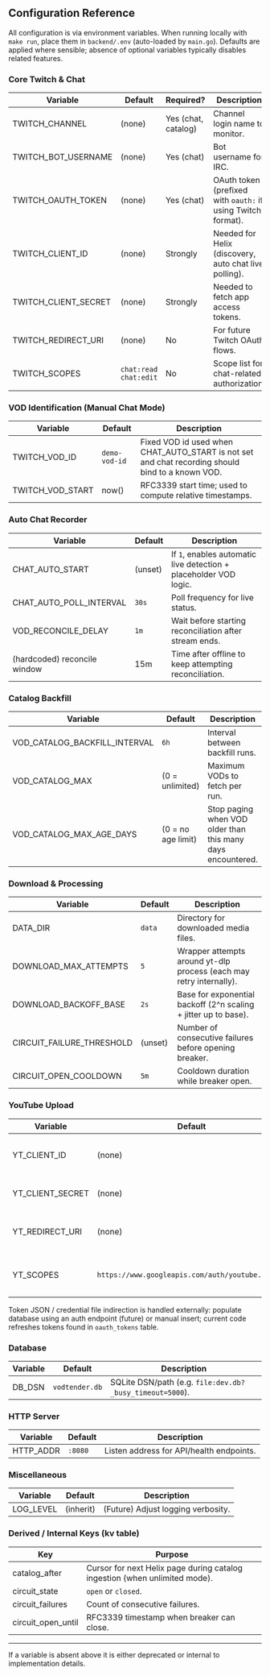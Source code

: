 ## Configuration Reference

All configuration is via environment variables. When running locally with `make run`, place them in `backend/.env` (auto-loaded by `main.go`). Defaults are applied where sensible; absence of optional variables typically disables related features.

### Core Twitch & Chat

| Variable             | Default               | Required?           | Description                                                  |
| -------------------- | --------------------- | ------------------- | ------------------------------------------------------------ |
| TWITCH_CHANNEL       | (none)                | Yes (chat, catalog) | Channel login name to monitor.                               |
| TWITCH_BOT_USERNAME  | (none)                | Yes (chat)          | Bot username for IRC.                                        |
| TWITCH_OAUTH_TOKEN   | (none)                | Yes (chat)          | OAuth token (prefixed with `oauth:` if using Twitch format). |
| TWITCH_CLIENT_ID     | (none)                | Strongly            | Needed for Helix (discovery, auto chat live polling).        |
| TWITCH_CLIENT_SECRET | (none)                | Strongly            | Needed to fetch app access tokens.                           |
| TWITCH_REDIRECT_URI  | (none)                | No                  | For future Twitch OAuth flows.                               |
| TWITCH_SCOPES        | `chat:read chat:edit` | No                  | Scope list for chat-related authorization.                   |

### VOD Identification (Manual Chat Mode)

| Variable         | Default       | Description                                                                                      |
| ---------------- | ------------- | ------------------------------------------------------------------------------------------------ |
| TWITCH_VOD_ID    | `demo-vod-id` | Fixed VOD id used when CHAT_AUTO_START is not set and chat recording should bind to a known VOD. |
| TWITCH_VOD_START | now()         | RFC3339 start time; used to compute relative timestamps.                                         |

### Auto Chat Recorder

| Variable                     | Default | Description                                                       |
| ---------------------------- | ------- | ----------------------------------------------------------------- |
| CHAT_AUTO_START              | (unset) | If `1`, enables automatic live detection + placeholder VOD logic. |
| CHAT_AUTO_POLL_INTERVAL      | `30s`   | Poll frequency for live status.                                   |
| VOD_RECONCILE_DELAY          | `1m`    | Wait before starting reconciliation after stream ends.            |
| (hardcoded) reconcile window | 15m     | Time after offline to keep attempting reconciliation.             |

### Catalog Backfill

| Variable                      | Default            | Description                                                 |
| ----------------------------- | ------------------ | ----------------------------------------------------------- |
| VOD_CATALOG_BACKFILL_INTERVAL | `6h`               | Interval between backfill runs.                             |
| VOD_CATALOG_MAX               | (0 = unlimited)    | Maximum VODs to fetch per run.                              |
| VOD_CATALOG_MAX_AGE_DAYS      | (0 = no age limit) | Stop paging when VOD older than this many days encountered. |

### Download & Processing

| Variable                  | Default | Description                                                         |
| ------------------------- | ------- | ------------------------------------------------------------------- |
| DATA_DIR                  | `data`  | Directory for downloaded media files.                               |
| DOWNLOAD_MAX_ATTEMPTS     | `5`     | Wrapper attempts around yt-dlp process (each may retry internally). |
| DOWNLOAD_BACKOFF_BASE     | `2s`    | Base for exponential backoff (2^n scaling + jitter up to base).     |
| CIRCUIT_FAILURE_THRESHOLD | (unset) | Number of consecutive failures before opening breaker.              |
| CIRCUIT_OPEN_COOLDOWN     | `5m`    | Cooldown duration while breaker open.                               |

### YouTube Upload

| Variable         | Default                                          | Description                          |
| ---------------- | ------------------------------------------------ | ------------------------------------ |
| YT_CLIENT_ID     | (none)                                           | OAuth Client ID for YouTube uploads. |
| YT_CLIENT_SECRET | (none)                                           | OAuth Client Secret.                 |
| YT_REDIRECT_URI  | (none)                                           | Redirect URI for OAuth dance.        |
| YT_SCOPES        | `https://www.googleapis.com/auth/youtube.upload` | Space or comma separated scopes.     |

Token JSON / credential file indirection is handled externally: populate database using an auth endpoint (future) or manual insert; current code refreshes tokens found in `oauth_tokens` table.

### Database

| Variable | Default        | Description                                              |
| -------- | -------------- | -------------------------------------------------------- |
| DB_DSN   | `vodtender.db` | SQLite DSN/path (e.g. `file:dev.db?_busy_timeout=5000`). |

### HTTP Server

| Variable  | Default | Description                              |
| --------- | ------- | ---------------------------------------- |
| HTTP_ADDR | `:8080` | Listen address for API/health endpoints. |

### Miscellaneous

| Variable  | Default   | Description                        |
| --------- | --------- | ---------------------------------- |
| LOG_LEVEL | (inherit) | (Future) Adjust logging verbosity. |

### Derived / Internal Keys (kv table)

| Key                | Purpose                                                                    |
| ------------------ | -------------------------------------------------------------------------- |
| catalog_after      | Cursor for next Helix page during catalog ingestion (when unlimited mode). |
| circuit_state      | `open` or `closed`.                                                        |
| circuit_failures   | Count of consecutive failures.                                             |
| circuit_open_until | RFC3339 timestamp when breaker can close.                                  |

---

If a variable is absent above it is either deprecated or internal to implementation details.
